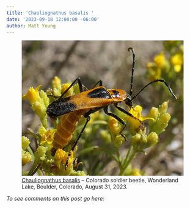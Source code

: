 ```yaml
---
title: 'Chauliognathus basalis '
date: '2023-09-18 12:00:00 -06:00'
author: Matt Young
---
```


<figure>
<img src="/uploads/2023/P1010760_Colorado_Soldier_Beetle_600.jpg" alt="Colorado soldier beetle"/>
<figcaption><a href="https://en.wikipedia.org/wiki/Chauliognathus_basalis">Chauliognathus basalis</a> – Colorado soldier beetle, Wonderland Lake, Boulder, Colorado, August 31, 2023.
</figcaption>
</figure>

<i>To see comments on this post go here:</i> <!--more-->
